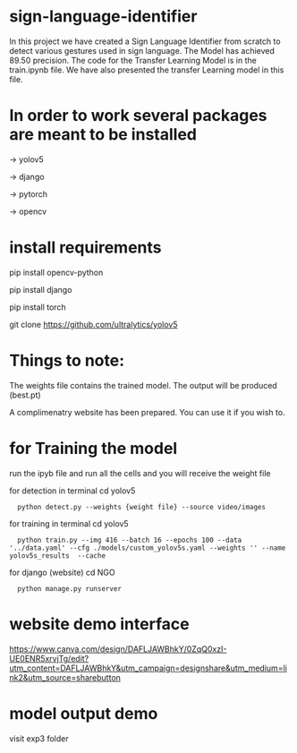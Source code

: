 # sign-language-identifier
  In this project we have created a Sign Language Identifier from scratch to detect various gestures used in sign language. The Model has achieved  89.50 precision. The code for the Transfer Learning Model is in the train.ipynb file. We have also presented the transfer Learning model in this file.

# In order to work several packages are meant to be installed
  -> yolov5
  
  -> django
  
  -> pytorch
  
  -> opencv

# install requirements
  pip install opencv-python
  
  pip install django
  
  pip install torch
  
  git clone https://github.com/ultralytics/yolov5

# Things to note:
  The weights file contains the trained model. The output will be produced (best.pt)
  
  A complimenatry website has been prepared. You can use it if you wish to.


# for Training the model
  run the ipyb file and run all the cells and you will receive the weight file
  
  for detection in terminal cd yolov5
  
      python detect.py --weights {weight file} --source video/images
      
  for training in terminal cd yolov5
  
      python train.py --img 416 --batch 16 --epochs 100 --data '../data.yaml' --cfg ./models/custom_yolov5s.yaml --weights '' --name yolov5s_results  --cache
      
  for django (website)
       cd NGO 
  
      python manage.py runserver

# website demo interface
  https://www.canva.com/design/DAFLJAWBhkY/0ZqQ0xzI-UE0ENR5xrvjTg/edit?utm_content=DAFLJAWBhkY&utm_campaign=designshare&utm_medium=link2&utm_source=sharebutton

# model output demo
  visit exp3 folder
